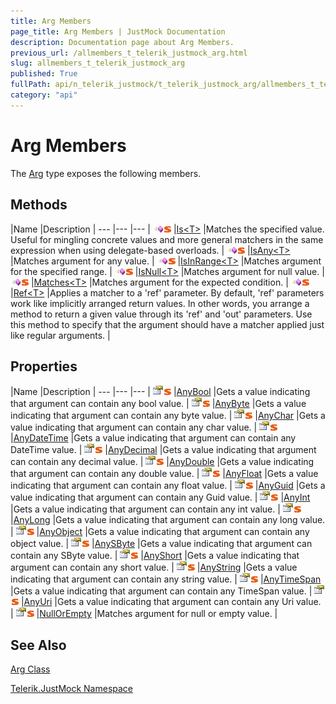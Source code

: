 ```yaml
---
title: Arg Members
page_title: Arg Members | JustMock Documentation
description: Documentation page about Arg Members.
previous_url: /allmembers_t_telerik_justmock_arg.html
slug: allmembers_t_telerik_justmock_arg
published: True
fullPath: api/n_telerik_justmock/t_telerik_justmock_arg/allmembers_t_telerik_justmock_arg
category: "api"
---
```


# Arg Members





The [Arg](t_telerik_justmock_arg) type exposes the following members.

## Methods



 |Name |Description |
--- |--- |--- |
![Public method](/icons/pubmethod.gif)![Static member](/icons/static.gif) |[Is&lt;T&gt;](m_telerik_justmock_arg_is__1) |Matches the specified value. Useful for mingling concrete values and more general matchers in the same expression when using delegate-based overloads. |
![Public method](/icons/pubmethod.gif)![Static member](/icons/static.gif) |[IsAny&lt;T&gt;](m_telerik_justmock_arg_isany__1) |Matches argument for any value. |
![Public method](/icons/pubmethod.gif)![Static member](/icons/static.gif) |[IsInRange&lt;T&gt;](m_telerik_justmock_arg_isinrange__1) |Matches argument for the specified range. |
![Public method](/icons/pubmethod.gif)![Static member](/icons/static.gif) |[IsNull&lt;T&gt;](m_telerik_justmock_arg_isnull__1) |Matches argument for null value. |
![Public method](/icons/pubmethod.gif)![Static member](/icons/static.gif) |[Matches&lt;T&gt;](m_telerik_justmock_arg_matches__1) |Matches argument for the expected condition. |
![Public method](/icons/pubmethod.gif)![Static member](/icons/static.gif) |[Ref&lt;T&gt;](m_telerik_justmock_arg_ref__1) |Applies a matcher to a 'ref' parameter. By default, 'ref' parameters work like implicitly arranged return values. In other words, you arrange a method to return a given value through its 'ref' and 'out' parameters. Use this method to specify that the argument should have a matcher applied just like regular arguments. |


## Properties



 |Name |Description |
--- |--- |--- |
![Public property](/icons/pubproperty.gif)![Static member](/icons/static.gif) |[AnyBool](p_telerik_justmock_arg_anybool) |Gets a value indicating that argument can contain any bool value. |
![Public property](/icons/pubproperty.gif)![Static member](/icons/static.gif) |[AnyByte](p_telerik_justmock_arg_anybyte) |Gets a value indicating that argument can contain any byte value. |
![Public property](/icons/pubproperty.gif)![Static member](/icons/static.gif) |[AnyChar](p_telerik_justmock_arg_anychar) |Gets a value indicating that argument can contain any char value. |
![Public property](/icons/pubproperty.gif)![Static member](/icons/static.gif) |[AnyDateTime](p_telerik_justmock_arg_anydatetime) |Gets a value indicating that argument can contain any DateTime value. |
![Public property](/icons/pubproperty.gif)![Static member](/icons/static.gif) |[AnyDecimal](p_telerik_justmock_arg_anydecimal) |Gets a value indicating that argument can contain any decimal value. |
![Public property](/icons/pubproperty.gif)![Static member](/icons/static.gif) |[AnyDouble](p_telerik_justmock_arg_anydouble) |Gets a value indicating that argument can contain any double value. |
![Public property](/icons/pubproperty.gif)![Static member](/icons/static.gif) |[AnyFloat](p_telerik_justmock_arg_anyfloat) |Gets a value indicating that argument can contain any float value. |
![Public property](/icons/pubproperty.gif)![Static member](/icons/static.gif) |[AnyGuid](p_telerik_justmock_arg_anyguid) |Gets a value indicating that argument can contain any Guid value. |
![Public property](/icons/pubproperty.gif)![Static member](/icons/static.gif) |[AnyInt](p_telerik_justmock_arg_anyint) |Gets a value indicating that argument can contain any int value. |
![Public property](/icons/pubproperty.gif)![Static member](/icons/static.gif) |[AnyLong](p_telerik_justmock_arg_anylong) |Gets a value indicating that argument can contain any long value. |
![Public property](/icons/pubproperty.gif)![Static member](/icons/static.gif) |[AnyObject](p_telerik_justmock_arg_anyobject) |Gets a value indicating that argument can contain any object value. |
![Public property](/icons/pubproperty.gif)![Static member](/icons/static.gif) |[AnySByte](p_telerik_justmock_arg_anysbyte) |Gets a value indicating that argument can contain any SByte value. |
![Public property](/icons/pubproperty.gif)![Static member](/icons/static.gif) |[AnyShort](p_telerik_justmock_arg_anyshort) |Gets a value indicating that argument can contain any short value. |
![Public property](/icons/pubproperty.gif)![Static member](/icons/static.gif) |[AnyString](p_telerik_justmock_arg_anystring) |Gets a value indicating that argument can contain any string value. |
![Public property](/icons/pubproperty.gif)![Static member](/icons/static.gif) |[AnyTimeSpan](p_telerik_justmock_arg_anytimespan) |Gets a value indicating that argument can contain any TimeSpan value. |
![Public property](/icons/pubproperty.gif)![Static member](/icons/static.gif) |[AnyUri](p_telerik_justmock_arg_anyuri) |Gets a value indicating that argument can contain any Uri value. |
![Public property](/icons/pubproperty.gif)![Static member](/icons/static.gif) |[NullOrEmpty](p_telerik_justmock_arg_nullorempty) |Matches argument for null or empty value. |


## See Also



 [Arg Class](t_telerik_justmock_arg) 

 [Telerik.JustMock Namespace](n_telerik_justmock) 



